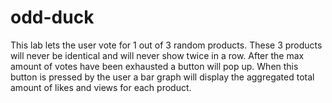 # odd-duck

This lab lets the user vote for 1 out of 3 random products. These 3 products will never be identical and will never show twice in a row. After the max amount of votes have been exhausted a button will pop up. When this button is pressed by the user a bar graph will display the aggregated total amount of likes and views for each product.
